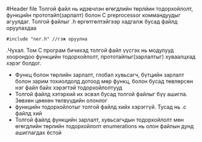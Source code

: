 #Header file
Толгой файл нь идэвчлэн өгөгдлийн төрлйин тодорхойлолт, функцийн прототайп(зарлалт) болон С preprocessor коммандуудыг агуулдаг. 
Толгой файлыг .h өргөтгөлтэйгээр хадгалж бусад файлд оруулахдаа
```
#include "ner.h" //гэж оруулна
```

.Чухал.
Том С програм бичихэд толгой файл үүсгэх нь модулууд хоорондоо функцийн тодорхойлолт, прототайпыг(зарлалтыг) хуваалцхад хэрэг болдог.
- Функц болон төрлийн зарлалт, глобал хувьсагч, бүтцийн зарлалт болон зарим тохиолдолд дотоод мөр функц, болон бусад төвлөрсөн нэг файл байх хэрэгтэй тодорхойлолтууд
- Толгой файлд хэтэрхий их эсвэл бусад толгой файлыг бүү ашигла. Зөвхөн цөөхөн төлвүүдийн олонлог
- функцийн тодорхойлотыг толгой файлд хийх хэрэггүй. Тусад нь .с файлд хий
- Толгой файлд функцийн зарлалт, хувьсагчдын тодорхойлолт мөн өгөгдлийн төрлийн тодорхойлолт enumerations нь олон файлын дунд ашиглагдах ёстой

